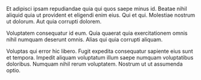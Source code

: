 Et adipisci ipsam repudiandae quia qui quos saepe minus id. Beatae nihil aliquid quia ut provident et eligendi enim eius. Qui et qui. Molestiae nostrum ut dolorum. Aut quia corrupti dolorem.
 Voluptatem consequatur id eum. Quia quaerat quia exercitationem omnis nihil numquam deserunt omnis. Alias qui quia corrupti aliquam.
 Voluptas qui error hic libero. Fugit expedita consequatur sapiente eius sunt et tempora. Impedit aliquam voluptatum illum saepe numquam voluptatibus doloribus. Numquam nihil rerum voluptatem. Nostrum ut ut assumenda optio.